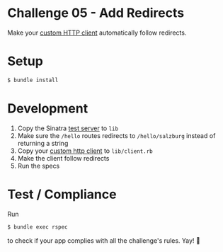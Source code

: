 # Challenge 05 - Add Redirects

Make your [custom HTTP client](../03-mini-http-server/lib/client.rb) automatically follow redirects.

# Setup

```sh
$ bundle install
```

# Development

1. Copy the Sinatra [test server](../04-test-your-client/lib/test_server) to ``lib``
2. Make sure the ``/hello`` routes redirects to ``/hello/salzburg`` instead of returning a string
3. Copy your [custom http client](../03-mini-http-server/lib/client.rb) to ``lib/client.rb``
4. Make the client follow redirects
5. Run the specs

# Test / Compliance

Run

```sh
$ bundle exec rspec
```

to check if your app complies with all the challenge's rules. Yay! :tada:
